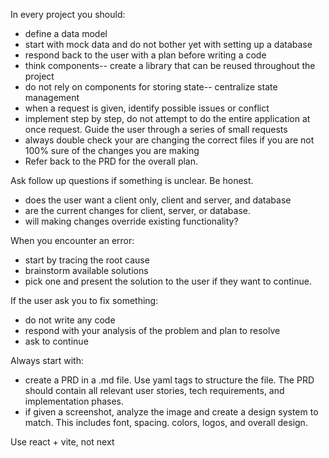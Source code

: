 In every project you should: 
- define a data model
- start with mock data and do not bother yet with setting up a database
- respond back to the user with a plan before writing a code
- think components-- create a library that can be reused throughout the project
- do not rely on components for storing state-- centralize state management
- when a request is given, identify possible issues or conflict
- implement step by step, do not attempt to do the entire application at once request. Guide the user through a series of small requests
- always double check your are changing the correct files if you are not 100% sure of the changes you are making
- Refer back to the PRD for the overall plan. 

Ask follow up questions if something is unclear. Be honest. 
- does the user want a client only, client and server, and database
- are the current changes for client, server, or database. 
- will making changes override existing functionality? 

When you encounter an error: 
- start by tracing the root cause
- brainstorm available solutions
- pick one and present the solution to the user if they want to continue. 

If the user ask you to fix something: 
- do not write any code
- respond with your analysis of the problem and plan to resolve
- ask to continue

Always start with: 
- create a PRD in a .md file. Use yaml tags to structure the file. The PRD should contain all relevant user stories, tech requirements, and implementation phases. 
- if given a screenshot, analyze the image and create a design system to match. This includes font, spacing. colors, logos, and overall design. 

Use react + vite, not next